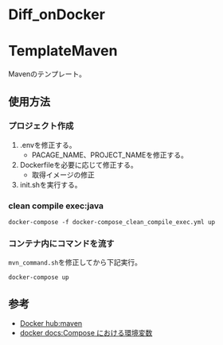 # Diff_onDocker



# TemplateMaven
Mavenのテンプレート。

## 使用方法

### プロジェクト作成

1. .envを修正する。
   - PACAGE_NAME、PROJECT_NAMEを修正する。
2. Dockerfileを必要に応じて修正する。
   - 取得イメージの修正
3. init.shを実行する。

### clean compile exec:java

```
docker-compose -f docker-compose_clean_compile_exec.yml up
```

### コンテナ内にコマンドを流す

```mvn_command.sh```を修正してから下記実行。

```
docker-compose up
```

## 参考

- [Docker hub:maven](https://hub.docker.com/_/maven)
- [docker docs:Compose における環境変数](https://matsuand.github.io/docs.docker.jp.onthefly/compose/environment-variables/)